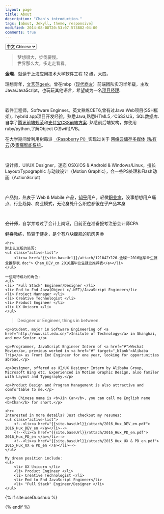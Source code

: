 ```yaml
---
layout: page
title: About
description: "Chan's introduction."
tags: [about, Jekyll, theme, responsive]
modified: 2014-08-08T20:53:07.573882-04:00
comments: true
---
```


<div class="main">
 <!--Language Selector -->
<select onchange= "onLanChange(this.options[this.options.selectedIndex].value)">
    <option value="0" selected> 中文 Chinese </option>
    <option value="1"> 英语 English </option>
</select>

<!-- Chinese Version -->
<div class="zh">
    <blockquote>
        梦想很大，步伐要慢。<br />
        世界那么大，多走走看看。<br />
    </blockquote>

<p><b>金璨</b>，就读于上海应用技术大学软件工程 12 级，大四。</p>

<p>理想青年，<a href="https://jincan39.github.io/">文艺范geek</a>。曾在mbp（<a href="http://www.mbpsoft.com/" target="_blank">现代商友</a>）前端团队实习半年载，主攻 Java/JavaScript，也玩玩其他语言，希望成为一名<a href="http://www.zhihu.com/question/19677325">项目经理</a>.</p><br/>
<p>软件工程师，Software Engineer。英文熟练CET6,曾有过Java Web项目(SSH框架)，hybrid app项目开发经验，熟悉Java,熟悉HTML5／CSS3/JS，SQL数据库.自学了<a href="https://github.com/jincan39/Mars">腾讯前端规范</a>和<a href="https://github.com/jincan39/Alice">支付宝CSS前端方案</a>. 熟悉前后端架构，亦使用ruby/python,了解Object C(Swift)/VB。</p>
<p>
在大学期间曾利用树莓派
<a href="https://www.raspberrypi.org">（Raspberry Pi）</a>实现过关于
<a href="http://www.cnblogs.com/xiaowuyi/p/4051238.html">网络云储存多媒体</a>
<a href="http://techcrunch.cn/2014/06/06/sherlybox-creates-a-network-storage-system-on-your-desk/">(私有云)</a>及<a href="http://www.verious.com/tutorial/bringing-star-trek-to-life-lcars-home-automation-with-arduino-and-raspberry-pi-piday-raspberrypi-raspberry-pi/">家庭智能系统</a>。
</p><br/>
<p>设计师，UI/UX Designer，迷恋 OSX/iOS & Android & Windows/Linux，擅长 Layout/Typographic 与动效设计（Motion Graphic），会一些PS处理和Flash动画（ActionScript） </p><br/>
<p>产品狗，热衷于 Web & Mobile 产品，<a href="http://www.zhihu.com/people/jincan39">知乎</a>用户。轻微<a href="/tags/#职业病">职业病</a>，没事想想用户痛点、行业趋势、商业模式，无论身处什么职位都很在乎产品本身</p><br/>
<p><del>会计师</del>，自学并考过了会计上岗证，目前正在准备报考注册会计师CPA</p>
<p><del>健身教练</del>，热衷于健身，是个有八块腹肌的肌肉男😣</p>

    <hr>
    附上认真版的简历:
    <ul class="active-list">
        <li><a href="{{site.baseUrl}}/attach/121042Y126-金璨－2016届毕业生就业推荐表.doc"> Chan_DEV_cn 2016届毕业生就业推荐表</a></li>
    </ul>

    一些期待成为的角色:
    <ul>
    <li> "Full Stack" Engineer/Designer </li>
    <li> End to End Java(Object c/.NET)/JavaScript Engineer</li>
    <li> Project Mannager </li>
    <li> Creative Technologist </li>
    <li> Product Engineer </li>
    <li> UX Unicorn </li>
    </ul>
</div>
<!--zh div end-->

<!-- English Version -->
<div class="en">
    <blockquote>
        Designer or Engineer, things in between.
    </blockquote>

    <p>Student, major in Software Engineering of <a href="http://www.sit.edu.cn/">Insitute of Technology</a> in Shanghai,  and now Senior.</p>

    <p>Programmer, JavaScript Engineer Intern of <a href="#">Wechat Movie</a>, previous worked in <a href="#" target="_blank">Alibaba Trip</a> as Front End Engineer for one year, looking for opportunities abroad.</p>

    <p>Designer, offered as UI/UX Designer Intern by Alibaba Group, Microsoft Bing etc. Experienced in Motion Graphic Design, also familer with Layout and Typography.</p>

    <p>Product Design and Program Management is also attractive and comfortable to me.</p>

    <p>My Chinese name is <b>Jin Can</b>, you can call me English name <b>Chan</b> for short.</p>

    <hr>
    Interested in more details? Just checkout my resumes:
    <ul class="active-list">
        <!--<li><a href="{{site.baseUrl}}/attach/2016_Hux_DEV_en.pdf"> 2016_Hux_DEV_en </a></li>-->
        <!--<li><a href="{{site.baseUrl}}/attach/2016_Hux_PD_en.pdf"> 2016_Hux_PD_en </a></li>-->
        <!--<li><a href="{{site.baseUrl}}/attach/2015_Hux_UX & PD_en.pdf"> 2015_Hux_UX & PD_en </a></li>-->
    </ul>

    My dream position include:
    <ul>
        <li> UX Unicorn </li>
        <li> Product Engineer </li>
        <li> Creative Technologist </li>
        <li> End to End JavaScript Engineer</li>
        <li> "Full Stack" Engineer/Designer </li>
    </ul>
</div>
<!--en div end-->


<!-- Handle Language Change -->
<script type="text/javascript">
    var $zh = document.querySelector(".zh");
    var $en = document.querySelector(".en");
    function onLanChange(index){
        if(index == 0){
            $zh.style.display = "block";
            $en.style.display = "none";
        }else{
            $en.style.display = "block";
            $zh.style.display = "none";
        }
    }
    onLanChange(0);
</script>

</div>
<!--main div end-->
<div>
{% if site.useDuoshuo %}
<!-- 多说评论框 start -->
    <div class="comment">
        <div class="ds-thread" data-thread-key="{{page.id}}" data-title="{{page.title}}" data-url="{{site.url}}/about/"></div>
    </div>
<!-- 多说评论框 end -->

<!-- 多说公共JS代码 start (一个网页只需插入一次) -->
<script type="text/javascript">
var duoshuoQuery = {short_name:"jincan39"};
    (function() {
        var ds = document.createElement('script');
        ds.type = 'text/javascript';ds.async = true;
        ds.src = (document.location.protocol == 'https:' ? 'https:' : 'http:') + '//static.duoshuo.com/embed.js';
        ds.charset = 'UTF-8';
        (document.getElementsByTagName('head')[0]
         || document.getElementsByTagName('body')[0]).appendChild(ds);
    })();
</script>
<!-- 多说公共JS代码 end -->
{% endif %}
</div>
